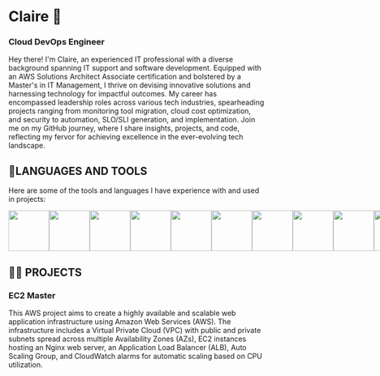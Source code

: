 <link rel="stylesheet" href="https://cdn.jsdelivr.net/gh/devicons/devicon@v2.15.1/devicon.min.css">
          

# Claire 👋 
### Cloud DevOps Engineer
Hey there! I'm Claire, an experienced IT professional with a diverse background spanning IT support and software development. Equipped with an AWS Solutions Architect Associate certification and bolstered by a Master's in IT Management, I thrive on devising innovative solutions and harnessing technology for impactful outcomes. My career has encompassed leadership roles across various tech industries, spearheading projects ranging from monitoring tool migration, cloud cost optimization, and security to automation, SLO/SLI generation, and implementation. Join me on my GitHub journey, where I share insights, projects, and code, reflecting my fervor for achieving excellence in the ever-evolving tech landscape.

## 💼LANGUAGES AND TOOLS
Here are some of the tools and languages I have experience with and used in projects:

<div style="display: flex; justify-content: space-around;">
    <img src="https://cdn.jsdelivr.net/gh/devicons/devicon/icons/amazonwebservices/amazonwebservices-plain-wordmark.svg" width="80px"/>
    <img src="https://cdn.jsdelivr.net/gh/devicons/devicon/icons/javascript/javascript-original.svg" width="80px"/>
    <img src="https://cdn.jsdelivr.net/gh/devicons/devicon/icons/python/python-plain-wordmark.svg" width="80px"/>
    <img src="https://cdn.jsdelivr.net/gh/devicons/devicon/icons/terraform/terraform-original.svg" width="80px"/>
    <img src="https://cdn.jsdelivr.net/gh/devicons/devicon/icons/ansible/ansible-original-wordmark.svg" width="80px"/>
    <img src="https://cdn.jsdelivr.net/gh/devicons/devicon/icons/jira/jira-original-wordmark.svg" width="80px"/>
    <img src="https://cdn.jsdelivr.net/gh/devicons/devicon/icons/linux/linux-original.svg" width="80px"/>
    <img src="https://cdn.jsdelivr.net/gh/devicons/devicon/icons/jenkins/jenkins-original.svg" width="80px"/>
    <img src="https://cdn.jsdelivr.net/gh/devicons/devicon/icons/docker/docker-original.svg" width="80px"/>
    <img src="https://cdn.jsdelivr.net/gh/devicons/devicon/icons/kubernetes/kubernetes-plain.svg" width="80px"/>
</div>

## 👩‍💻 PROJECTS
### EC2 Master
This AWS project aims to create a highly available and scalable web application infrastructure using Amazon Web Services (AWS). The infrastructure includes a Virtual Private Cloud (VPC) with public and private subnets spread across multiple Availability Zones (AZs), EC2 instances hosting an Nginx web server, an Application Load Balancer (ALB), Auto Scaling Group, and CloudWatch alarms for automatic scaling based on CPU utilization.

          
          
          

          

          



